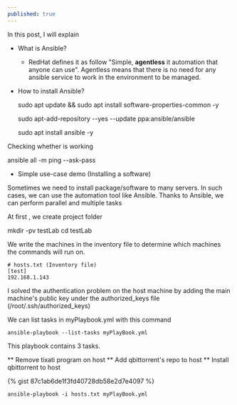 ```yaml
---
published: true
---
```

In this post, I will explain
* What is Ansible?
  * RedHat defines it as follow "Simple, **agentless** it automation that anyone can use". Agentless means that there is no need for any ansible service to work in the environment to be managed.
* How to install Ansible?

  sudo apt update && sudo apt install software-properties-common -y

  sudo apt-add-repository --yes --update ppa:ansible/ansible

  sudo apt install ansible -y

Checking whether is working

  ansible all -m ping --ask-pass

* Simple use-case demo (Installing a software)

Sometimes we need to install package/software to many servers. In such cases, we can use the automation tool like Ansible.
Thanks to Ansible, we can perform parallel and multiple tasks

At first , we create project folder

  mkdir -pv testLab
  cd testLab

We write the machines in the inventory file to determine which machines the commands will run on.
  ```
  # hosts.txt (Inventory file)
  [test]
  192.168.1.143
  ```

I solved the authentication problem on the host machine by adding the main machine's public key under the authorized_keys file (/root/.ssh/authorized_keys)

We can list tasks in myPlaybook.yml with this command  

	ansible-playbook --list-tasks myPlayBook.yml
    
This playbook contains 3 tasks.

** Remove tixati program on host
** Add qbittorrent's repo to host
** Install qbittorrent to host




  {% gist 87c1ab6de1f3fd40728db58e2d7e4097 %}



  	ansible-playbook -i hosts.txt myPlayBook.yml

  
